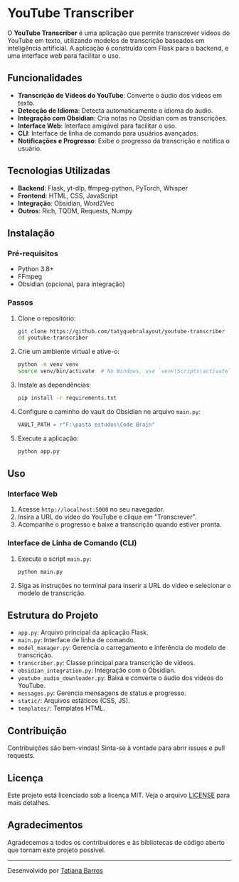 # YouTube Transcriber

O **YouTube Transcriber** é uma aplicação que permite transcrever vídeos do YouTube em texto, utilizando modelos de transcrição baseados em inteligência artificial. A aplicação é construída com Flask para o backend, e uma interface web para facilitar o uso.

## Funcionalidades

- **Transcrição de Vídeos do YouTube**: Converte o áudio dos vídeos em texto.
- **Detecção de Idioma**: Detecta automaticamente o idioma do áudio.
- **Integração com Obsidian**: Cria notas no Obsidian com as transcrições.
- **Interface Web**: Interface amigável para facilitar o uso.
- **CLI**: Interface de linha de comando para usuários avançados.
- **Notificações e Progresso**: Exibe o progresso da transcrição e notifica o usuário.

## Tecnologias Utilizadas

- **Backend**: Flask, yt-dlp, ffmpeg-python, PyTorch, Whisper
- **Frontend**: HTML, CSS, JavaScript
- **Integração**: Obsidian, Word2Vec
- **Outros**: Rich, TQDM, Requests, Numpy

## Instalação

### Pré-requisitos

- Python 3.8+
- FFmpeg
- Obsidian (opcional, para integração)

### Passos

1. Clone o repositório:
    ```bash
    git clone https://github.com/tatyquebralayout/youtube-transcriber
    cd youtube-transcriber
    ```

2. Crie um ambiente virtual e ative-o:
    ```bash
    python -m venv venv
    source venv/bin/activate  # No Windows, use `venv\Scripts\activate`
    ```

3. Instale as dependências:
    ```bash
    pip install -r requirements.txt
    ```

4. Configure o caminho do vault do Obsidian no arquivo `main.py`:
    ```python
    VAULT_PATH = r"F:\pasta estudos\Code Brain"
    ```

5. Execute a aplicação:
    ```bash
    python app.py
    ```

## Uso

### Interface Web

1. Acesse `http://localhost:5000` no seu navegador.
2. Insira a URL do vídeo do YouTube e clique em "Transcrever".
3. Acompanhe o progresso e baixe a transcrição quando estiver pronta.

### Interface de Linha de Comando (CLI)

1. Execute o script `main.py`:
    ```bash
    python main.py
    ```
2. Siga as instruções no terminal para inserir a URL do vídeo e selecionar o modelo de transcrição.

## Estrutura do Projeto

- `app.py`: Arquivo principal da aplicação Flask.
- `main.py`: Interface de linha de comando.
- `model_manager.py`: Gerencia o carregamento e inferência do modelo de transcrição.
- `transcriber.py`: Classe principal para transcrição de vídeos.
- `obsidian_integration.py`: Integração com o Obsidian.
- `youtube_audio_downloader.py`: Baixa e converte o áudio dos vídeos do YouTube.
- `messages.py`: Gerencia mensagens de status e progresso.
- `static/`: Arquivos estáticos (CSS, JS).
- `templates/`: Templates HTML.

## Contribuição

Contribuições são bem-vindas! Sinta-se à vontade para abrir issues e pull requests.

## Licença

Este projeto está licenciado sob a licença MIT. Veja o arquivo [LICENSE](LICENSE) para mais detalhes.

## Agradecimentos

Agradecemos a todos os contribuidores e às bibliotecas de código aberto que tornam este projeto possível.

---

Desenvolvido por [Tatiana Barros](https://github.com/tatyquebralayout)